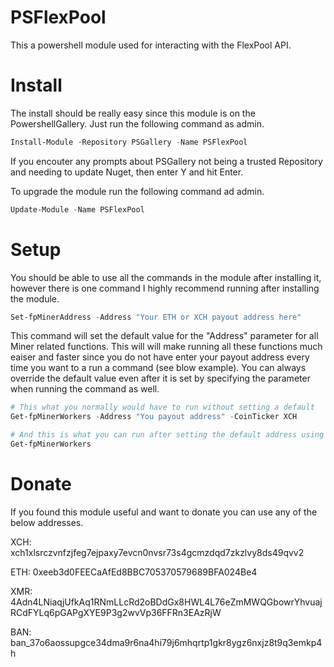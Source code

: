 # PSFlexPool
This a powershell module used for interacting with the FlexPool API.

# Install
The install should be really easy since this module is on the PowershellGallery. Just run the following command as admin.
```Powershell
Install-Module -Repository PSGallery -Name PSFlexPool
```
If you encouter any prompts about PSGallery not being a trusted Repository and needing to update Nuget, then enter Y and hit Enter.

To upgrade the module run the following command ad admin.
```Powershell
Update-Module -Name PSFlexPool
```

# Setup
You should be able to use all the commands in the module after installing it, however there is one command I highly recommend running after installing the module.
```Powershell
Set-fpMinerAddress -Address "Your ETH or XCH payout address here"
```
This command will set the default value for the "Address" parameter for all Miner related functions. This will will make running all these functions much eaiser and faster since you do not have enter your payout address every time you want to a run a command (see blow example). You can always override the default value even after it is set by specifying the parameter when running the command as well.
```Powershell
# This what you normally would have to run without setting a default
Get-fpMinerWorkers -Address "You payout address" -CoinTicker XCH

# And this is what you can run after setting the default address using Set-fpMinerAddress
Get-fpMinerWorkers
```

# Donate

If you found this module useful and want to donate you can use any of the below addresses.

XCH: xch1xlsrczvnfzjfeg7ejpaxy7evcn0nvsr73s4gcmzdqd7zkzlvy8ds49qvv2

ETH: 0xeeb3d0FEECaAfEd8BBC705370579689BFA024Be4

XMR: 4Adn4LNiaqjUfkAq1RNmLLcRd2oBDdGx8HWL4L76eZmMWQGbowrYhvuajRCdFYLq6pGAPgXYE9P3g2wvVp36FFRn3EAzRjW

BAN: ban_37o6aossupgce34dma9r6na4hi79j6mhqrtp1gkr8ygz6nxjz8t9q3emkp4h
